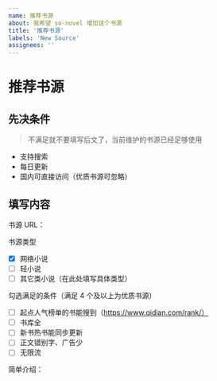 ```yaml
---
name: 推荐书源
about: 我希望 so-novel 增加这个书源
title: '推荐书源'
labels: 'New Source'
assignees: ''
---
```


# 推荐书源

## 先决条件

> 不满足就不要填写后文了，当前维护的书源已经足够使用

- 支持搜索
- 每日更新
- 国内可直接访问（优质书源可忽略）


## 填写内容

书源 URL：

书源类型

- [x] 网络小说
- [ ] 轻小说
- [ ] 其它类小说（在此处填写具体类型）

勾选满足的条件（满足 4 个及以上为优质书源）

- [ ] 起点人气榜单的书能搜到（https://www.qidian.com/rank/）
- [ ] 书库全
- [ ] 新书热书能同步更新
- [ ] 正文错别字、广告少
- [ ] 无限流

简单介绍：